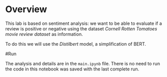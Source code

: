 # Overview

This lab is based on sentiment analysis: we want to be able to evaluate if a review is positive or negative using the dataset *Cornell Rotten Tomatoes movie review dataset* as information.

To do this we will use the *Distilbert* model, a simplification of BERT.

#Run

The analysis and details are in the `main.ipynb` file. There is no need to run the code in this notebook was saved with the last complete run.